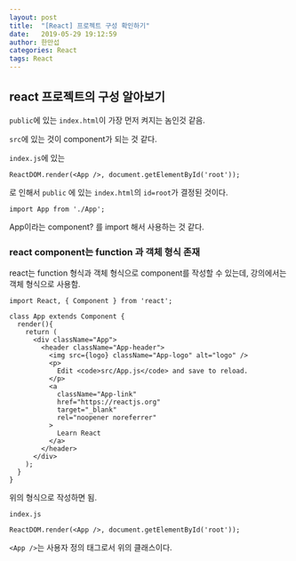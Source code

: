 ```yaml
---
layout: post
title:  "[React] 프로젝트 구성 확인하기"
date:   2019-05-29 19:12:59
author: 한만섭
categories: React
tags: React
---
```




## react 프로젝트의 구성 알아보기 

`public`에 있는 `index.html`이 가장 먼저 켜지는 놈인것 같음.  

`src`에 있는 것이 component가 되는 것 같다. 

`index.js`에 있는 
```
ReactDOM.render(<App />, document.getElementById('root'));
``` 
로 인해서 `public` 에 있는 `index.html`의 `id=root`가 결정된 것이다.  
```
import App from './App';
```
App이라는 component? 를 import 해서 사용하는 것 같다. 


### react component는 function 과 객체 형식 존재 
react는 function 형식과 객체 형식으로 component를 작성할 수 있는데, 강의에서는 객체 형식으로 사용함. 

```
import React, { Component } from 'react';

class App extends Component {
  render(){
    return (
      <div className="App">
        <header className="App-header">
          <img src={logo} className="App-logo" alt="logo" />
          <p>
            Edit <code>src/App.js</code> and save to reload.
          </p>
          <a
            className="App-link"
            href="https://reactjs.org"
            target="_blank"
            rel="noopener noreferrer"
          >
            Learn React
          </a>
        </header>
      </div>
    );
  }
}
```

위의 형식으로 작성하면 됨.  


`index.js`
```
ReactDOM.render(<App />, document.getElementById('root'));
```
`<App />`는 사용자 정의 태그로서 위의 클래스이다. 


